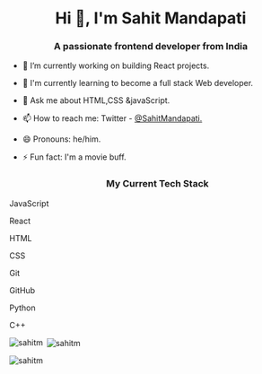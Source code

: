 <h1 align="center">Hi 👋, I'm Sahit Mandapati</h1>  
<h3 align="center">A passionate frontend developer from India</h3>  
  
- 🔭 I’m currently working on building React projects.
- 🌱 I'm currently learning to become a full stack Web developer.
- 💬 Ask me about HTML,CSS &javaScript.
- 📫 How to reach me: Twitter - [@SahitMandapati.](https://twitter.com/SahitMandapati)
- 😄 Pronouns: he/him.
- ⚡ Fun fact: I'm a movie buff.  
  
  <h3 align="center">My Current Tech Stack</h3>  

<p>JavaScript </p>
<p>React</p>
<p>HTML</p>
<p>CSS</p>
<p>Git</p>
<p>GitHub</p>
<p>Python</p>
<p>C++</p>
  

<p><img align="left" src="https://github-readme-stats.vercel.app/api/top-langs?username=sahitm&show_icons=true&locale=en&layout=compact" alt="sahitm" /></p>  
  
<p>&nbsp;<img align="center" src="https://github-readme-stats.vercel.app/api?username=sahitm&show_icons=true&locale=en" alt="sahitm" /></p>  
  
<p><img align="center" src="https://github-readme-streak-stats.herokuapp.com/?user=sahitm&" alt="sahitm" /></p>
